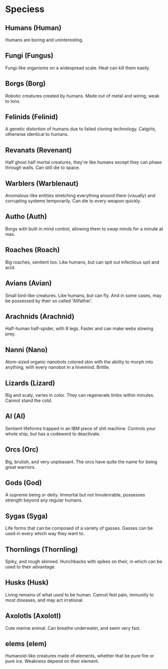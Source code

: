 # Speciess
## Humans (Human)
  Humans are boring and uninteresting.

## Fungi (Fungus)
  Fungi-like organisms on a widespread scale. Heat can kill them easily.

## Borgs (Borg)
  Robotic creatures created by humans. Made out of metal and wiring, weak to Ions.

## Felinids (Felinid)
  A genetic distortion of humans due to failed cloning technology. Catgirls, otherwise identical to humans.

## Revanats (Revenant)
  Half ghost half mortal creatures, they're like humans except they can phase through walls. Can still die to space.

## Warblers (Warblenaut)
  Anomalous-like entities stretching everything around them (visually) and corrupting systems temporarily. Can die to every weapon quickly.

## Autho (Auth)
  Borgs with built in mind control, allowing them to swap minds for a minute at max.

## Roaches (Roach)
  Big roaches, sentient too. Like humans, but can spit out infectious spit and acid.

## Avians (Avian)
  Small bird-like creatures. Like humans, but can fly. And in some cases, may be possessed by their so called 'Allfather'.

## Arachnids (Arachnid)
  Half-human half-spider, with 8 legs. Faster and can make webs slowing prey.

## Nanni (Nano)
  Atom-sized organic nanobots colored skin with the ability to morph into anything, with every nanobot in a hivemind. Brittle.

## Lizards (Lizard)
  Big and scaly, varies in color. They can regenerate limbs within minutes. Cannot stand the cold.

## AI (AI)
  Sentient lifeforms trapped in an IBM piece of shit machine. Controls your whole ship, but has a codeword to deactivate.

## Orcs (Orc)
  Big, brutish, and very unpleasant. The orcs have quite the name for being great warriors.

## Gods (God)
  A supreme being or deity. Immortal but not Invulenrable, possesses strength beyond any regular humans.

## Sygas (Syga)
  Life forms that can be composed of a variety of gasses. Gasses can be used in every which way they want to.

## Thornlings (Thornling)
  Spiky, and rough skinned. Hunchbacks with spikes on their, in which can be used to their advantage.

## Husks (Husk)
  Living remains of what used to be human. Cannot feel pain, immunity to most diseases, and may act irrational.

## Axolotls (Axolotl)
  Cute marine animal. Can breathe underwater, and swim very fast.

## elems (elem)
  Humanoid-like creatures made of elements, whether that be pure fire or pure ice. Weakness depend on their element.

